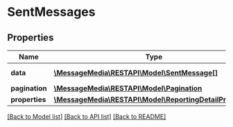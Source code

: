 # SentMessages

## Properties
Name | Type | Description | Notes
------------ | ------------- | ------------- | -------------
**data** | [**\MessageMedia\RESTAPI\Model\SentMessage[]**](SentMessage.md) | List of sent messages | [optional] 
**pagination** | [**\MessageMedia\RESTAPI\Model\Pagination**](Pagination.md) |  | [optional] 
**properties** | [**\MessageMedia\RESTAPI\Model\ReportingDetailProperties**](ReportingDetailProperties.md) |  | [optional] 

[[Back to Model list]](../README.md#documentation-for-models) [[Back to API list]](../README.md#documentation-for-api-endpoints) [[Back to README]](../README.md)


